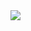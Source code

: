 <img align="left" src="https://avatars.githubusercontent.com/u/1452704?v=4">

<!--
### Hey - Salam Alaikum!
*'I'm a passionate [**Linux**](https://www.youtube.com/watch?v=jdUXfsMTv7o) and **open-source** enthusiast who loves writing `<code>`.*

<br/><br/>



Hi, I am a skilled [***freelancer***](https://fiverr.com/abdulrahman1s) professional operating on Fiverr.com. My area of specialization lies in proficiently crafting programming codes in **Rust**, **JS/TS**, **Go**, **Python**, and **Dart**. I possess a substantial amount of hands-on experience in these programming languages, which makes me proficient in delivering exceptional results to my clients. <br/>


-->

<!--
<details>
<summary>📈 <b>Statistics</b></summary>

![statistics](assets/statistics.svg)

</details>

<details>
<summary>✨ <b>Achievements</b></summary>

![achievements](assets/achievements.svg)
</details>

<details>
<summary>👀 <b>Recent articles</b></summary>

 [![articles](assets/articles.svg)](https://dev.to/abdulrahman1s) 
</details>

-->

<!--
<details>
<summary>😍 <b>Feedback</b></summary>

feedback_start
- [@t_t_a_m](https://fiverr.com/t_t_a_m): **Very helpfull and very fast working!**
- [@jork888](https://fiverr.com/jork888): **an understanding person. Clever**
- [@jaime15z](https://fiverr.com/jaime15z): **Great service**
- [@ahmadsalah289](https://fiverr.com/ahmadsalah289): **The best programmer you can deal with Professional job On time delivery Smooth handling Quick response to your inquiries In short..The best**
- [@miminas](https://ko-fi.com/home/coffeeshop?txid=ef758c0b-3452-4126-bb07-8eaa4f392407&mode=public&img=ogbuymeacoffee): **Very good job on fem-dl! Thank You! (miminas from github)**
- [@daltonstoltz](https://fiverr.com/daltonstoltz): **Highly recommend, definitely working with Abdulrahman1s again.**
- [! KHALED#4866](https://discord.com/users/911010045393772604): **راجال جامد**
- [Follett#0099](https://discord.com/users/601871597728694302): **ماقصر معي ابداً**
- [NJR#6301](https://discord.com/users/200104010458333184): **يفهم و ماخذا يعمل الا 15د وهو مخلص الكود**
- [, Ahmed ,#8343](https://discord.com/users/924676253578055710): **❤️ مشكوووور**
feedback_end

[![feedback_button](https://img.shields.io/badge/submit%20feedback-30363D?style=for-the-badge&logo=GitHub-Sponsors&logoColor=#white)](https://github.com/abdulrahman1s/abdulrahman1s/issues/new?assignees=&labels=feedback&template=feedback.yml&title=Feedback+Submission)

> Sources:
- [Fiverr](https://fiverr.com/abdulrahman1s)
- [Discord](https://discord.com/)
- [Github](https://github.com/abdulrahman1s/abdulrahman1s/issues?q=is%3Aissue+label%3Afeedback)
- [Ko-Fi](https://ko-fi.com/abdulrahman1s)

</details>


### 💬 Follow me
- <img height="16" width="16" src="assets/icons/twitter.png" /> [@abdulrahman1s_](https://twitter.com/abdulrahman1s_) at Twitter
- <img height="16" width="16" src="assets/icons/linkedin.png" /> [@abdulrahmann](https://linkedin.com/in/abdulrahmann) at Linkedin
- <img height="16" width="16" src="assets/icons/fiverr.png" /> [@abdulrahman1s](https://fiverr.com/abdulrahman1s) at Fiverr

<div align="center">
    Show some <a href="https://quran.com/en/saba/39">❤️</a> by <a href="https://ko-fi.com/abdulrahman1s">Buying me a Coffee ☕</a>
</div>

-->
